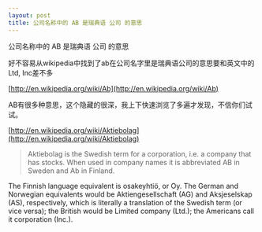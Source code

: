 ```yaml
---
layout: post
title: 公司名称中的 AB 是瑞典语 公司 的意思
---
```


公司名称中的 AB 是瑞典语 公司 的意思

好不容易从wikipedia中找到了ab在公司名字里是瑞典语公司的意思要和英文中的Ltd, Inc差不多

[http://en.wikipedia.org/wiki/Ab](http://en.wikipedia.org/wiki/Ab)

AB有很多种意思，这个隐藏的很深，我上下快速浏览了多遍才发现，不信你们试试。

[http://en.wikipedia.org/wiki/Aktiebolag](http://en.wikipedia.org/wiki/Aktiebolag)

>Aktiebolag is the Swedish term for a corporation, i.e. a company that has stocks. When used in company names it is abbreviated AB in Sweden and Ab in Finland.

  

  

The Finnish language equivalent is osakeyhtiö, or Oy. The German and Norwegian equivalents would be Aktiengesellschaft (AG) and Aksjeselskap (AS), respectively, which is literally a translation of the Swedish term (or vice versa); the British would be Limited company (Ltd.); the Americans call it corporation (Inc.).
